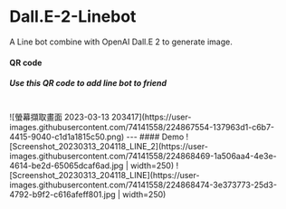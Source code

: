 # Dall.E-2-Linebot

A Line bot combine with OpenAI Dall.E 2 to generate image.

#### QR code
##### Use this QR code to add line bot to friend <br>
<br>
![螢幕擷取畫面 2023-03-13 203417](https://user-images.githubusercontent.com/74141558/224867554-137963d1-c6b7-4415-9040-c1d1a1815c50.png)
---
#### Demo
![Screenshot_20230313_204118_LINE_2](https://user-images.githubusercontent.com/74141558/224868469-1a506aa4-4e3e-4614-be2d-65065dcaf6ad.jpg | width=250)
![Screenshot_20230313_204118_LINE](https://user-images.githubusercontent.com/74141558/224868474-3e373773-25d3-4792-b9f2-c616afeff801.jpg | width=250)
